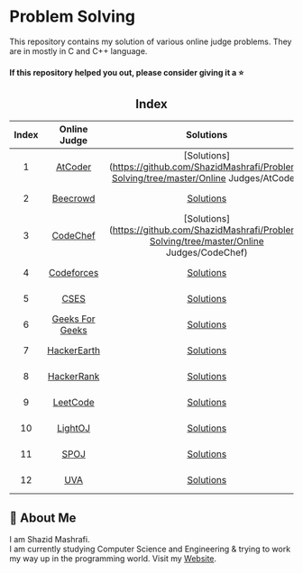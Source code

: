 # Problem Solving

This repository contains my solution of various online judge problems. They are in  mostly in C and C++ language.

#### If this repository helped you out, please consider giving it a :star:
<div align="center">

## Index 

|  Index  |  Online Judge  |  Solutions  |  My Account  |
| :-----: | :------------: | :---------: | :----------: |
| 1 | [AtCoder](https://atcoder.jp/) | [Solutions](https://github.com/ShazidMashrafi/Problem-Solving/tree/master/Online Judges/AtCoder) | [My Account](https://atcoder.jp/users/shazidmashrafi)
| 2 | [Beecrowd](https://judge.beecrowd.com/en) | [Solutions](https://github.com/ShazidMashrafi/Problem-Solving/tree/master/Online%20Judges/Beecrowd) | [My Account](https://judge.beecrowd.com/en/profile/790252)
| 3 | [CodeChef](https://www.codechef.com) | [Solutions](https://github.com/ShazidMashrafi/Problem-Solving/tree/master/Online Judges/CodeChef) | [My Account](https://www.codechef.com/users/shazidmashrafi)
| 4 | [Codeforces](https://codeforces.com/) | [Solutions](https://github.com/ShazidMashrafi/Problem-Solving/tree/master/Online%20Judges/Codeforces) | [My Account](https://codeforces.com/profile/ShazidMashrafi)
| 5 | [CSES](https://cses.fi/) | [Solutions](https://github.com/ShazidMashrafi/Problem-Solving/tree/master/Online%20Judges/CSES) | [My Account](https://cses.fi/user/238576)
| 6 | [Geeks For Geeks](https://www.geeksforgeeks.org/) | [Solutions](https://github.com/ShazidMashrafi/Problem-Solving/tree/master/Online%20Judges/Geeks%20for%20Geeks) | [My Account](https://www.geeksforgeeks.org/user/shazidmashrafi/)
| 7 | [HackerEarth](https://www.hackerearth.com/challenges/) | [Solutions](https://github.com/ShazidMashrafi/Problem-Solving/tree/master/Online%20Judges/HackerEarth) | [My Account](https://www.hackerearth.com/@shazidmashrafi/)
| 8 | [HackerRank](https://www.hackerrank.com/dashboard) | [Solutions](https://github.com/ShazidMashrafi/Problem-Solving/tree/master/Online%20Judges/HackerRank) | [My Account](https://www.hackerrank.com/profile/shazidmashrafi)
| 9 | [LeetCode](https://leetcode.com/) | [Solutions](https://github.com/ShazidMashrafi/Problem-Solving/tree/master/%20Judges/LeetCode) | [My Account](https://leetcode.com/u/shazidmashrafi/)
| 10 | [LightOJ](https://lightoj.com/home/) | [Solutions](https://github.com/ShazidMashrafi/Problem-Solving/tree/master/%20Judges/LightOJ) | [My Account](https://lightoj.com/user/shazidmashrafi)
| 11 | [SPOJ](https://www.spoj.com/) | [Solutions](https://github.com/ShazidMashrafi/Problem-Solving/tree/master/Online%20Judges/SPOJ) | [My Account](https://www.spoj.com/users/shazidmashrafi)
| 12 | [UVA](https://onlinejudge.org/) | [Solutions](https://github.com/ShazidMashrafi/Problem-Solving/tree/master/Online%20Judges/UVA) | [My Account](#)


</div>

## 🚀 About Me

I am Shazid Mashrafi.  
I am currently studying Computer Science and Engineering & trying to work my way up in the programming world.
Visit my [Website](https://shazidmashrafi.com).